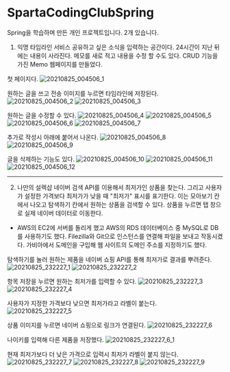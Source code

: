# SpartaCodingClubSpring
Spring을 학습하며 만든 개인 프로젝트입니다. 2개 있습니다.

1. 익명 타임라인 서비스
공유하고 싶은 소식을 입력하는 공간이다. 24시간이 지난 뒤에는 내용이 사라진다. 메모를 새로 적고 내용을 수정 할 수도 있다. CRUD 기능을 가진 Memo 웹페이지를 만들었다.

첫 페이지다.
![20210825_004506_1](https://user-images.githubusercontent.com/20348923/130808642-82bc4fbf-6125-42c2-84de-3352fd1d2998.png)

원하는 글을 쓰고 전송 이미지를 누르면 타임라인에 저장된다.
![20210825_004506_2](https://user-images.githubusercontent.com/20348923/130808650-3d31cbdd-9b72-4e44-b1a2-6e3a91aac88e.png)
![20210825_004506_3](https://user-images.githubusercontent.com/20348923/130808652-5d59d6d1-3c52-4030-bd75-69d4d74bdd12.png)

원하는 글을 수정할 수 있다.
![20210825_004506_4](https://user-images.githubusercontent.com/20348923/130808656-a4126f05-c04a-4997-a28b-80942d7ff83f.png)
![20210825_004506_5](https://user-images.githubusercontent.com/20348923/130808659-e3aeffde-e93c-4edf-b426-432bdf6aaa17.png)
![20210825_004506_6](https://user-images.githubusercontent.com/20348923/130808661-6d7fc206-7785-4bc5-b77d-41a986572fed.png)
![20210825_004506_7](https://user-images.githubusercontent.com/20348923/130808663-d8835564-3b8f-4388-a192-03c5897d3264.png)

추가로 작성시 아래에 붙어서 나온다.
![20210825_004506_8](https://user-images.githubusercontent.com/20348923/130808666-2fbb794a-53fd-41a4-9671-4d3b43f8a149.png)
![20210825_004506_9](https://user-images.githubusercontent.com/20348923/130808669-67b70baa-79f7-4634-a5bb-918b38aff834.png)

글을 삭제하는 기능도 있다.
![20210825_004506_10](https://user-images.githubusercontent.com/20348923/130808670-0266380d-99e9-457c-857a-2e2a89f85b39.png)
![20210825_004506_11](https://user-images.githubusercontent.com/20348923/130808672-db0ed72d-5637-4fad-9030-36af1bb0e50f.png)
![20210825_004506_12](https://user-images.githubusercontent.com/20348923/130808673-990f9b18-de06-4948-a9aa-7485429c25ac.png)

---
2. 나만의 설렉샵
네이버 검색 API를 이용해서 최저가인 상품을 찾는다. 그리고 사용자가 설정한 가격보다 최저가가 낮을 때 "최저가" 표시를 표기한다. 이는 모아보기 칸에서 나오고 탐색하기 칸에서 원하는 상품을 검색할 수 있다. 상품을 누르면 탭 창으로 실제 네이버 데이터로 이동한다.

* AWS의 EC2에 서버를 돌리게 했고 AWS의 RDS 데이터베이스 중 MySQL로 DB를 사용하기도 했다. Filezilla와 Git으로 인스턴스를 연결해 파일을 보내고 작동시켰다. 가비아에서 도메인을 구입해 웹 사이트의 도메인 주소를 지정하기도 했다.


탐색하기를 눌러 원하는 제품을 네이버 쇼핑 API를 통해 최저가로 결과를 뿌려준다. 
![20210825_232227_1](https://user-images.githubusercontent.com/20348923/130808676-21b423f8-2337-4077-a6d9-3b1adc11e293.png)
![20210825_232227_2](https://user-images.githubusercontent.com/20348923/130808680-e0ea3a37-e154-4c9f-97c0-28eb9562931c.png)

항목 저장을 누르면 원하는 최저가를 입력할 수 있다.
![20210825_232227_3](https://user-images.githubusercontent.com/20348923/130808684-099136d3-dde4-413e-9feb-592501ced886.png)
![20210825_232227_4](https://user-images.githubusercontent.com/20348923/130808686-e1c921ba-35ad-41f0-950e-77b10acb3834.png)

사용자가 지정한 가격보다 낮으면 최저가라고 라벨이 붙는다.
![20210825_232227_5](https://user-images.githubusercontent.com/20348923/130808690-f4bf379d-9277-4730-89cc-709dbd29e4de.png)

상품 이미지를 누르면 네이버 쇼핑으로 링크가 연결된다.
![20210825_232227_6](https://user-images.githubusercontent.com/20348923/130808692-fb2fbdca-e5e2-4815-93b5-73948888c14d.png)

나이키를 입력해 다른 제품을 저장했다.
![20210825_232227_6_1](https://user-images.githubusercontent.com/20348923/130808696-33bf3c1e-2819-4d8a-b58e-407449f50ebb.png)

현재 최저가보다 더 낮은 가격으로 입력시 최저가 라벨이 붙지 않는다.
![20210825_232227_7](https://user-images.githubusercontent.com/20348923/130808699-9e1febbf-3b21-408a-b6da-ecd4194608c4.png)
![20210825_232227_8](https://user-images.githubusercontent.com/20348923/130808702-b565bccd-150d-4440-b484-6a3837031960.png)
![20210825_232227_9](https://user-images.githubusercontent.com/20348923/130808705-d334d1a1-67e7-4cc5-b9d1-22be6d239087.png)
